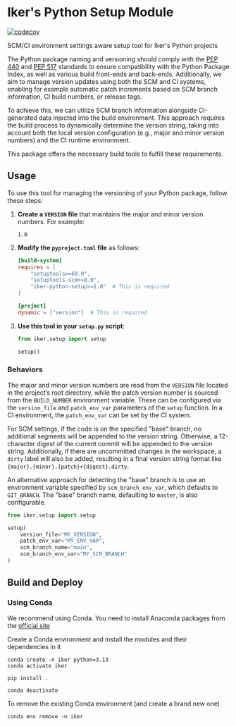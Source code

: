 # Iker's Python Setup Module

[![codecov](https://codecov.io/gh/ruyangshou/iker-python-setup/graph/badge.svg?token=W4D8HOPVED)](
https://codecov.io/gh/ruyangshou/iker-python-setup)

SCM/CI environment settings aware setup tool for Iker's Python projects

The Python package naming and versioning should comply with the [PEP 440](https://peps.python.org/pep-0440) and
[PEP 517](https://peps.python.org/pep-0517/) standards to ensure compatibility with the Python Package Index, as well as
various build front-ends and back-ends. Additionally, we aim to manage version updates using both the SCM and CI
systems, enabling for example automatic patch increments based on SCM branch information, CI build numbers, or release
tags.

To achieve this, we can utilize SCM branch information alongside CI-generated data injected into the build environment.
This approach requires the build process to dynamically determine the version string, taking into account both the local
version configuration (e.g., major and minor version numbers) and the CI runtime environment.

This package offers the necessary build tools to fulfill these requirements.

## Usage

To use this tool for managing the versioning of your Python package, follow these steps:

1. **Create a `VERSION` file** that maintains the major and minor version numbers. For example:
    ```
    1.0
    ```
2. **Modify the `pyproject.toml` file** as follows:
    ```toml
    [build-system]
    requires = [
        "setuptools>=68.0",
        "setuptools-scm>=8.0",
        "iker-python-setup>=1.0"  # This is required
    ]

    [project]
    dynamic = ["version"]  # This is required
    ```
3. **Use this tool in your `setup.py` script**:
    ```python
    from iker.setup import setup

    setup()
    ```

### Behaviors

The major and minor version numbers are read from the `VERSION` file located in the project’s root directory, while the
patch version number is sourced from the `BUILD_NUMBER` environment variable. These can be configured via the
`version_file` and `patch_env_var` parameters of the `setup` function. In a CI environment, the `patch_env_var` can be
set by the CI system.

For SCM settings, if the code is on the specified "base" branch, no additional segments will be appended to the version
string. Otherwise, a 12-character digest of the current commit will be appended to the version string. Additionally, if
there are uncommitted changes in the workspace, a `dirty` label will also be added, resulting in a final version string
format like `{major}.{minor}.{patch}+{digest}.dirty`.

An alternative approach for detecting the "base" branch is to use an environment variable specified by
`scm_branch_env_var`, which defaults to `GIT_BRANCH`. The "base" branch name, defaulting to `master`, is also
configurable.

```python
from iker.setup import setup

setup(
    version_file="MY_VERSION",
    patch_env_var="MY_ENV_VAR",
    scm_branch_name="main",
    scm_branch_env_var="MY_SCM_BRANCH"
)
```

## Build and Deploy

### Using Conda

We recommend using Conda. You need to install Anaconda packages from
the [official site](https://www.anaconda.com/products/distribution)

Create a Conda environment and install the modules and their dependencies in it

```shell
conda create -n iker python=3.13
conda activate iker

pip install .

conda deactivate
```

To remove the existing Conda environment (and create a brand new one)

```shell
conda env remove -n iker
```

